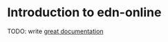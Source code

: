 # Introduction to edn-online

TODO: write [great documentation](http://jacobian.org/writing/what-to-write/)
